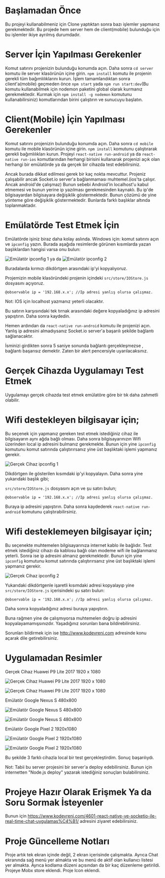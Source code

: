 # Başlamadan Önce

Bu projeyi kullanabilmeniz için Clone yaptıktan sonra bazı işlemler yapmanız gerekmektedir. Bu projede hem server hem de client(mobile) bulunduğu için bu işlemler ikiye ayrılmış durumdadır.

# Server İçin Yapılması Gerekenler

Komut satırını projenizin bulunduğu konumda açın. Daha sonra ```cd server``` komutu ile server klasörünün içine girin. ```npm install``` komutu ile projenin gerekli tüm bağımlılıklarını kurun. İşlem tamamlandıktan sonra client'a(mobile) geçmeden önce ```npm start``` yada ```npm run start:dev```(Bu komutu kullanabilmek için nodemon paketini global olarak kurmanız gerekmektedir. Kurmak için ```npm install -g nodemon``` komutunu kullanabilirsiniz) komutlarından birini çalıştırın ve sunucuyu başlatın. 

# Client(Mobile) İçin Yapılması Gerekenler

Komut satırını projenizin bulunduğu konumda açın. Daha sonra ```cd mobile``` komutu ile mobile klasörünün içine girin. ```npm install``` komutunu çalıştırarak gerekli bağımlılıkları kurun. Projeyi ```react-native run-android``` ya da ```react-native run-ios``` komutlarından herhangi birisini kullanarak projenizi açık olan herhangi bir emülatörde ya da gerçek bir cihazda test edebilirsiniz. 

Ancak burada dikkat edilmesi gerek bir kaç nokta mevcuttur. Projeniz çalışabilir ancak Socket.io server'a bağlanmaması muhtemel.(ios'ta çalışır. Ancak android'de çalışmaz) Bunun sebebi Android'in localhost'u kabul etmemesi ve bunun yerine ip yazılması gerekmesinden kaynaklı. Bu ip'de bilgisayardan bilgisayara değişiklik göstermektedir. Bunun çözümü de yine yönteme göre değişiklik göstermektedir. Bunlarda farklı başlıklar altında toplanmaktadır.

# Emülatörde Test Etmek İçin

Emülatörde işiniz biraz daha kolay aslında. Windows için: komut satırını açın ve ```ipconfig``` yazın. Burada aşağıda resimlerde görünen kısımlarda yazan başlıklardan hangisi varsa onu bulun:

![Emülatör ipconfig 1](https://www.kodevreni.com/uploads/monthly_2019_05/Screenshot_2.png.fba58d6375bc67205edfb24af2c244a6.png "Emülatör ipconfig 1")
ya da
![Emülatör ipconfig 2](https://www.kodevreni.com/uploads/monthly_2019_05/Screenshot_3.png.d7aad61709260d57ad18878a9556f32a.png "Emülatör ipconfig 2")

Buradalarda kırmızı dikdörtgen arasındaki ip'yi kopyalıyoruz.

Projemizin mobile klasöründeki projenin içindeki ```src/store/IOStore.js``` dosyasını açıyoruz.

```
@observable ip = '192.168.x.x'; //Ip adresi yanlış olursa çalışmaz.
```

Not: IOS için localhost yazmanız yeterli olacaktır.

Bu satırın karşısındaki tek tırnak arasındaki değere kopyaladığınız ip adresini yapıştırın. Daha sonra kaydedin.

Hemen ardından da ```react-native run-android``` komutu ile projenizi açın. Yanlış ip adresini almadıysanız Socket.io server'a başarılı şekilde bağlantı sağlanacaktır. 

İsminizi girdikten sonra 5 saniye sonunda bağlantı gerçekleşmezse , bağlantı başarısız demektir. Zaten bir alert pencersiyle uyarılacaksınız.

# Gerçek Cihazda Uygulamayı Test Etmek

Uygulamayı gerçek cihazda test etmek emülatöre göre bir tık daha zahmetli olabilir.

# Wifi destekleyen bilgisayar için;

Bu seçenek için yapmanız gereken test etmek istediğiniz cihaz ile bilgisayarın aynı ağda bağlı olması. Daha sonra bilgisayarınızın Wifi üzerinden local ip adresini bulmanız gerekmekte. Bunun için yine ```ipconfig``` komutunu komut satırında çalıştırırsanız yine üst başlıktaki işlemi yapmanız gerekir.

![Gerçek Cihaz ipconfig 1](https://www.kodevreni.com/uploads/monthly_2019_05/Screenshot_1.png.f108306841dc7793b63c21ce61eb9a59.png "Gerçek Cihaz ipconfig 1")

Dikdörtgen ile gösterilen kısımdaki ip'yi kopyalayın. Daha sonra yine yukarıdaki başlık gibi;

```src/store/IOStore.js``` dosyasını açın ve şu satırı bulun;

```
@observable ip = '192.168.x.x'; //Ip adresi yanlış olursa çalışmaz.
```
Buraya ip adresini yapıştırın. Daha sonra kaydederek ```react-native run-android``` komutunu çalıştırabilirsiniz.

# Wifi desteklemeyen bilgisayar için; 

Bu seçenekte muhtemelen bilgisayarınıza internet kablo ile bağlıdır. Test etmek istediğiniz cihazı da kablosu bağlı olan modeme wifi ile bağlanmanız yeterli. Sonra ise ip adresini almanız gerekmektedir. Bunun için yine ```ipconfig``` komutunu komut satırında çalıştırırsanız yine üst başlıktaki işlemi yapmanız gerekir.

![Gerçek Cihaz ipconfig 2](https://www.kodevreni.com/uploads/monthly_2019_05/Screenshot_3.png.d7aad61709260d57ad18878a9556f32a.png "Gerçek Cihaz ipconfig 2")

Yukarıdaki dikdörtgenle işaretli kısımdaki adresi kopyalayıp yine ```src/store/IOStore.js``` içerisindeki şu satırı bulun:

```
@observable ip = '192.168.x.x'; //Ip adresi yanlış olursa çalışmaz.
```

Daha sonra kopyaladığınız adresi buraya yapıştırın. 

Buna rağmen yine de çalışmıyorsa muhtemelen doğru ip adresini kopyalayamamışsınızdır. Yaşadığınız sorunları bana bildirebilirsiniz.

Sorunları bildirmek için ise http://www.kodevreni.com adresinde konu açarak dile getirebilirsiniz. 

# Uygulamadan Resimler

Gerçek Cihaz Huawei P9 Lite 2017 1920 x 1080

![Gerçek Cihaz Huawei P9 Lite 2017 1920 x 1080](https://www.kodevreni.com/uploads/monthly_2019_05/Huawei-main.thumb.jpg.ab923259060b346329a2ce2a802431cb.jpg "Gerçek Cihaz Huawei P9 Lite 2017 1920 x 1080")

![Gerçek Cihaz Huawei P9 Lite 2017 1920 x 1080](https://www.kodevreni.com/uploads/monthly_2019_05/Huawei-drawer.thumb.jpg.cc714b2dd1ee4554347cbbe92530c582.jpg "Gerçek Cihaz Huawei P9 Lite 2017 1920 x 1080")

Emülatör Google Nexus S 480x800

![Emülatör Google Nexus S 480x800](https://www.kodevreni.com/uploads/monthly_2019_05/S-main.thumb.png.d9b95cf864dcae801ec3a7f83b64a83e.png "Emülatör Google Nexus S 480x800")

![Emülatör Google Nexus S 480x800](https://www.kodevreni.com/uploads/monthly_2019_05/S-drawer.thumb.png.38bae0c74b8cdf4454d059806cfd7469.png "Emülatör Google Nexus S 480x800")

Emülatör Google Pixel 2 1920x1080

![Emülatör Google Pixel 2 1920x1080](https://www.kodevreni.com/uploads/monthly_2019_05/Pixel-main.thumb.png.23df8ea7ba242fd9fb031c8770ed4abc.png "Emülatör Google Pixel 2 1920x1080")

![Emülatör Google Pixel 2 1920x1080](https://www.kodevreni.com/uploads/monthly_2019_05/Pixel-drawer.thumb.png.93327230211045bce405b95f8c6e9274.png "Emülatör Google Pixel 2 1920x1080")

Bu şekilde 3 farklı cihazla local bir test gerçekleştirdim. Sonuç başarılıydı.

Not: Tabii bu server projesini bir server'a deploy edebilirsiniz. Bunun için internetten "Node.js deploy" yazarak istediğiniz sonuçları bulabilirsiniz.

# Projeye Hazır Olarak Erişmek Ya da Soru Sormak İsteyenler

Bunun için https://www.kodevreni.com/4601-react-native-ve-socketio-ile-real-time-chat-uygulamas%C4%B1/ adresini ziyaret edebilirsiniz.

# Proje Güncelleme Notları

Proje artık tek ekran içinde değil, 2 ekran içerisinde çalışmakta.
Ayrıca Chat ekranında sağ menü yer almakta ve bu menü de aktif olan kullanıcı listesi yer almakta.
Ayrıca kodlama düzeni açısından da bir kaç düzenleme getirildi.
Projeye Mobx store eklendi.
Proje Icon eklendi.
